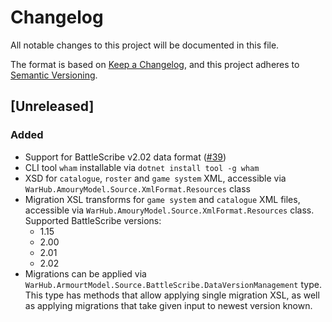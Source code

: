 # Changelog

All notable changes to this project will be documented in this file.

The format is based on [Keep a Changelog](https://keepachangelog.com/en/1.0.0/),
and this project adheres to [Semantic Versioning](https://semver.org/spec/v2.0.0.html).

## [Unreleased]

### Added
* Support for BattleScribe v2.02 data format ([#39])
* CLI tool `wham` installable via `dotnet install tool -g wham`
* XSD for `catalogue`, `roster` and `game system` XML, accessible via
  `WarHub.AmouryModel.Source.XmlFormat.Resources` class
* Migration XSL transforms for `game system` and `catalogue` XML files,
  accessible via `WarHub.AmouryModel.Source.XmlFormat.Resources` class. Supported
  BattleScribe versions:
  - 1.15
  - 2.00
  - 2.01
  - 2.02
* Migrations can be applied via `WarHub.ArmourtModel.Source.BattleScribe.DataVersionManagement`
  type. This type has methods that allow applying single migration XSL, as well as applying
  migrations that take given input to newest version known.



[#39]: https://github.com/WarHub/wham/pull/39